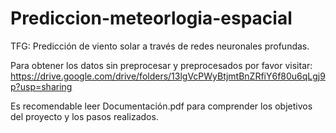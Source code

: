 # Prediccion-meteorlogia-espacial
TFG: Predicción de viento solar a través de redes neuronales profundas.

Para obtener los datos sin preprocesar y preprocesados por favor visitar: https://drive.google.com/drive/folders/13lgVcPWyBtjmtBnZRfiY6f80u6qLgj9p?usp=sharing

Es recomendable leer Documentación.pdf para comprender los objetivos del proyecto y los pasos realizados.
